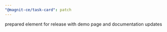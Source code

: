 ```yaml
---
"@magnit-ce/task-card": patch
---
```


prepared element for release with demo page and documentation updates

